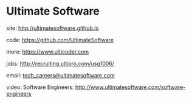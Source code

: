 Ultimate Software
=================

site: http://ultimatesoftware.github.io

code: https://github.com/UltimateSoftware

more: https://www.ulticoder.com

jobs: http://recruiting.ultipro.com/usg1006/

email: tech_careers@ultimatesoftware.com

video: Software Engineers: http://www.ultimatesoftware.com/software-engineers


